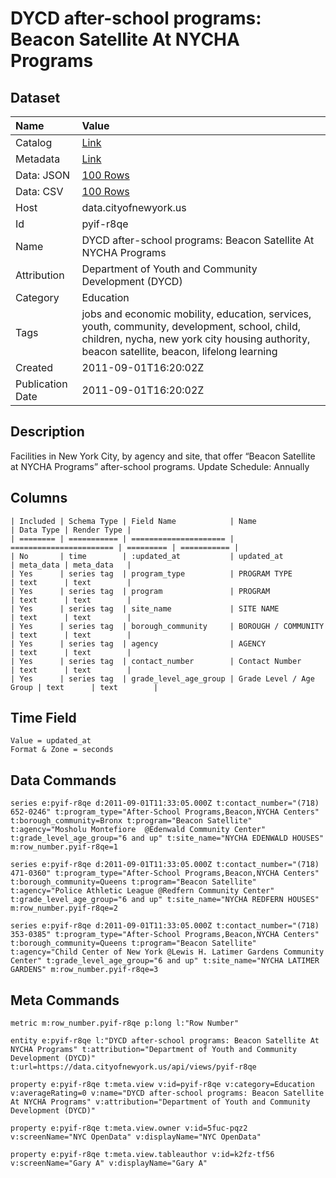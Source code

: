# DYCD after-school programs: Beacon Satellite At NYCHA Programs

## Dataset

| Name | Value |
| :--- | :---- |
| Catalog | [Link](https://catalog.data.gov/dataset/dycd-after-school-programs-beacon-satellite-at-nycha-programs-e7307) |
| Metadata | [Link](https://data.cityofnewyork.us/api/views/pyif-r8qe) |
| Data: JSON | [100 Rows](https://data.cityofnewyork.us/api/views/pyif-r8qe/rows.json?max_rows=100) |
| Data: CSV | [100 Rows](https://data.cityofnewyork.us/api/views/pyif-r8qe/rows.csv?max_rows=100) |
| Host | data.cityofnewyork.us |
| Id | pyif-r8qe |
| Name | DYCD after-school programs: Beacon Satellite At NYCHA Programs |
| Attribution | Department of Youth and Community Development (DYCD) |
| Category | Education |
| Tags | jobs and economic mobility, education, services, youth, community, development, school, child, children, nycha, new york city housing authority, beacon satellite, beacon, lifelong learning |
| Created | 2011-09-01T16:20:02Z |
| Publication Date | 2011-09-01T16:20:02Z |

## Description

Facilities in New York City, by agency and site, that offer “Beacon Satellite at NYCHA Programs” after-school programs. Update Schedule: Annually

## Columns

```ls
| Included | Schema Type | Field Name            | Name                    | Data Type | Render Type |
| ======== | =========== | ===================== | ======================= | ========= | =========== |
| No       | time        | :updated_at           | updated_at              | meta_data | meta_data   |
| Yes      | series tag  | program_type          | PROGRAM TYPE            | text      | text        |
| Yes      | series tag  | program               | PROGRAM                 | text      | text        |
| Yes      | series tag  | site_name             | SITE NAME               | text      | text        |
| Yes      | series tag  | borough_community     | BOROUGH / COMMUNITY     | text      | text        |
| Yes      | series tag  | agency                | AGENCY                  | text      | text        |
| Yes      | series tag  | contact_number        | Contact Number          | text      | text        |
| Yes      | series tag  | grade_level_age_group | Grade Level / Age Group | text      | text        |
```

## Time Field

```ls
Value = updated_at
Format & Zone = seconds
```

## Data Commands

```ls
series e:pyif-r8qe d:2011-09-01T11:33:05.000Z t:contact_number="(718) 652-0246" t:program_type="After-School Programs,Beacon,NYCHA Centers" t:borough_community=Bronx t:program="Beacon Satellite" t:agency="Mosholu Montefiore  @Edenwald Community Center" t:grade_level_age_group="6 and up" t:site_name="NYCHA EDENWALD HOUSES" m:row_number.pyif-r8qe=1

series e:pyif-r8qe d:2011-09-01T11:33:05.000Z t:contact_number="(718) 471-0360" t:program_type="After-School Programs,Beacon,NYCHA Centers" t:borough_community=Queens t:program="Beacon Satellite" t:agency="Police Athletic League @Redfern Community Center" t:grade_level_age_group="6 and up" t:site_name="NYCHA REDFERN HOUSES" m:row_number.pyif-r8qe=2

series e:pyif-r8qe d:2011-09-01T11:33:05.000Z t:contact_number="(718) 353-0385" t:program_type="After-School Programs,Beacon,NYCHA Centers" t:borough_community=Queens t:program="Beacon Satellite" t:agency="Child Center of New York @Lewis H. Latimer Gardens Community Center" t:grade_level_age_group="6 and up" t:site_name="NYCHA LATIMER GARDENS" m:row_number.pyif-r8qe=3
```

## Meta Commands

```ls
metric m:row_number.pyif-r8qe p:long l:"Row Number"

entity e:pyif-r8qe l:"DYCD after-school programs: Beacon Satellite At NYCHA Programs" t:attribution="Department of Youth and Community Development (DYCD)" t:url=https://data.cityofnewyork.us/api/views/pyif-r8qe

property e:pyif-r8qe t:meta.view v:id=pyif-r8qe v:category=Education v:averageRating=0 v:name="DYCD after-school programs: Beacon Satellite At NYCHA Programs" v:attribution="Department of Youth and Community Development (DYCD)"

property e:pyif-r8qe t:meta.view.owner v:id=5fuc-pqz2 v:screenName="NYC OpenData" v:displayName="NYC OpenData"

property e:pyif-r8qe t:meta.view.tableauthor v:id=k2fz-tf56 v:screenName="Gary A" v:displayName="Gary A"
```